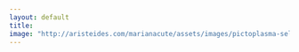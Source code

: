 ```yaml
---
layout: default
title: 
image: "http://aristeides.com/marianacute/assets/images/pictoplasma-selfie.jpg"
--- 
```

